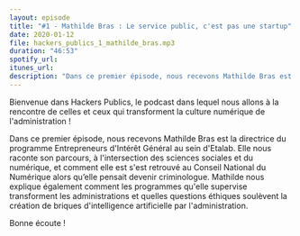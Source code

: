 ```yaml
---
layout: episode
title: "#1 - Mathilde Bras : Le service public, c'est pas une startup"
date: 2020-01-12
file: hackers_publics_1_mathilde_bras.mp3
duration: "46:53"
spotify_url:
itunes_url:
description: "Dans ce premier épisode, nous recevons Mathilde Bras est la directrice du programme Entrepreneurs d'Intérêt Général au sein d'Etalab. Elle nous raconte son parcours, à l'intersection des sciences sociales et du numérique, et comment elle est s'est retrouvé au Conseil National du Numérique alors qu’elle pensait devenir criminologue. Mathilde nous explique également comment les programmes qu'elle supervise transforment les administrations et quelles questions éthiques soulèvent la création de briques d'intelligence artificielle par l'administration."
---
```


Bienvenue dans Hackers Publics, le podcast dans lequel nous allons à la rencontre de celles et ceux qui transforment la culture numérique de l'administration !

Dans ce premier épisode, nous recevons Mathilde Bras est la directrice du programme Entrepreneurs d'Intérêt Général au sein d'Etalab. Elle nous raconte son parcours, à l'intersection des sciences sociales et du numérique, et comment elle est s'est retrouvé au Conseil National du Numérique alors qu’elle pensait devenir criminologue. Mathilde nous explique également comment les programmes qu'elle supervise transforment les administrations et quelles questions éthiques soulèvent la création de briques d'intelligence artificielle par l'administration.

Bonne écoute !
